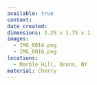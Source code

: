 ```yaml
---
available: true
context:
date_created:
dimensions: 2.25 x 1.75 x 1
images:
  - IMG_8014.png
  - IMG_8016.png
locations:
  - Marble Hill, Bronx, NY
material: Cherry
---
```

